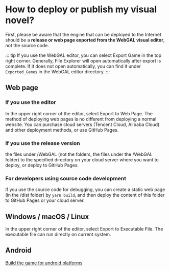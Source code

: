 
# How to deploy or publish my visual novel?

First, please be aware that the engine that can be deployed to the Internet should be a **release or web page exported from the WebGAL visual editor**, not the source code.

::: tip
If you use the WebGAL editor, you can select Export Game in the top right corner. Generally, File Explorer will open automatically after export is complete. If it does not open automatically, you can find it under `Exported_Games` in the WebGAL editor directory.
:::

## Web page

### If you use the **editor**

In the upper right corner of the editor, select Export to Web Page. The method of deploying web pages is no different from deploying a normal website. You can purchase cloud servers (Tencent Cloud, Alibaba Cloud) and other deployment methods, or use GitHub Pages.

### If you use the **release version**

 the files under /WebGAL (not the folders, the files under the /WebGAL folder) to the specified directory on your cloud server where you want to deploy, or deploy to GitHub Pages.

### For developers using **source code development**

If you use the source code for debugging, you can create a static web page (in the /dist folder) by `yarn build`, and then deploy the content of this folder to GitHub Pages or your cloud server.

## Windows / macOS / Linux

In the upper right corner of the editor, select Export to Executable File. The executable file can run directly on current system.

## Android

[Build the game for android platforms](android.md)
